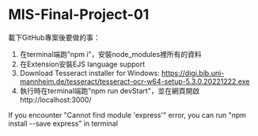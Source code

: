 # MIS-Final-Project-01
載下GitHub專案後要做的事：
1. 在terminal端跑”npm i”，安裝node_modules裡所有的資料
2. 在Extension安裝EJS language support
3. Download Tesseract installer for Windows: https://digi.bib.uni-mannheim.de/tesseract/tesseract-ocr-w64-setup-5.3.0.20221222.exe
3. 執行時在terminal端跑”npm run devStart"，並在網頁開啟http://localhost:3000/ 

If you encounter "Cannot find module 'express'" error, you can run "npm install --save express" in terminal
